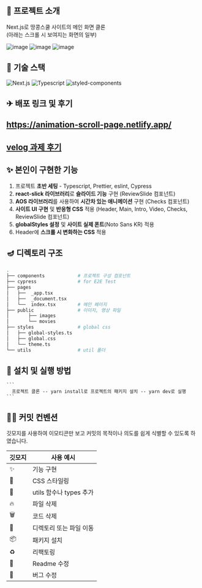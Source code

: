 
## 🧨 프로젝트 소개

Next.js로 땅콩스쿨 사이트의 메인 화면 클론 <br/>
(아래는 스크롤 시 보여지는 화면의 일부)

![image](https://user-images.githubusercontent.com/68722179/179438906-3715ea63-34d9-47e7-9ba9-312fb7de74d0.png)
![image](https://user-images.githubusercontent.com/68722179/179438938-ff3f5dd4-0938-4ac3-b01f-883c8dbaa55f.png)
![image](https://user-images.githubusercontent.com/68722179/179438981-3284173e-208f-4241-a23f-1fd428614124.png)



## 🧶 기술 스택
![Next.js](https://img.shields.io/badge/Next.js-20232A?style=for-the-badge&logo=next.js&logoColor=da2430)
![Typescript](https://img.shields.io/badge/TypeScript-007ACC?style=for-the-badge&logo=typescript&logoColor=white)
![styled-components](https://img.shields.io/badge/styled-components-DB7093?style=for-the-badge&logo=styled-components&logoColor=white) 


## ✈ 배포 링크 및 후기

## https://animation-scroll-page.netlify.app/

## [velog 과제 후기](https://velog.io/@yena1025/PreOnboarding4-%EC%8A%A4%ED%81%AC%EB%A1%A4-%EB%A9%94%EC%9D%B8-%ED%8E%98%EC%9D%B4%EC%A7%80-%EA%B3%BC%EC%A0%9C-%ED%9B%84%EA%B8%B0)


## ✨ 본인이 구현한 기능

1. 프로젝트 **초반 세팅** - Typescript, Prettier, eslint, Cypress
2. **react-slick 라이브러리**로 **슬라이드 기능** 구현 (ReviewSlide 컴포넌트) 
3. **AOS 라이브러리**를 사용하여 **시간차 있는 애니메이션** 구현 (Checks 컴포넌트)
4. **사이트 UI 구현** 및 **반응형 CSS** 적용 (Header, Main, Intro, Video, Checks, ReviewSlide 컴포넌트)
5. **globalStyles 설정** 및 **사이트 실제 폰트**(Noto Sans KR) 적용 
6. Header에 **스크롤 시 변화하는 CSS** 적용


## 🪔 디렉토리 구조

```bash
.
├── components            # 프로젝트 구성 컴포넌트
├── cypress               # for E2E Test
├── pages
│   ├──  _app.tsx         
│   ├──  _document.tsx
│   └──  index.tsx        # 메인 페이지
├── public                # 이미지, 영상 파일
│       ├── images
│       └── movies
├── styles                # global css
│   ├── global-styles.ts
│   ├── global.css
│   └── theme.ts
└── utils                 # util 폴더
```


## 🌸 설치 및 실행 방법

    ```
      프로젝트 클론 -- yarn install로 프로젝트의 패키지 설치 -- yarn dev로 실행
    ```


## 🧚‍♀️ 커밋 컨벤션

깃모지를 사용하여 이모티콘만 보고 커밋의 목적이나 의도를 쉽게 식별할 수 있도록 하였습니다.

| 깃모지 | 사용 예시 |
| --- | --- |
| :sparkles: | 기능 구현 |
| :lipstick: | CSS 스타일링 |
| :wrench: | utils 함수나 types 추가 |
| :fire: | 파일 삭제 |
| :wastebasket: | 코드 삭제 |
| 🚚 | 디렉토리 또는 파일 이동 |
| :package: | 패키지 설치 |
| ♻️ | 리팩토링 |
| 📝 | Readme 수정 |
| 🐛 | 버그 수정 |
